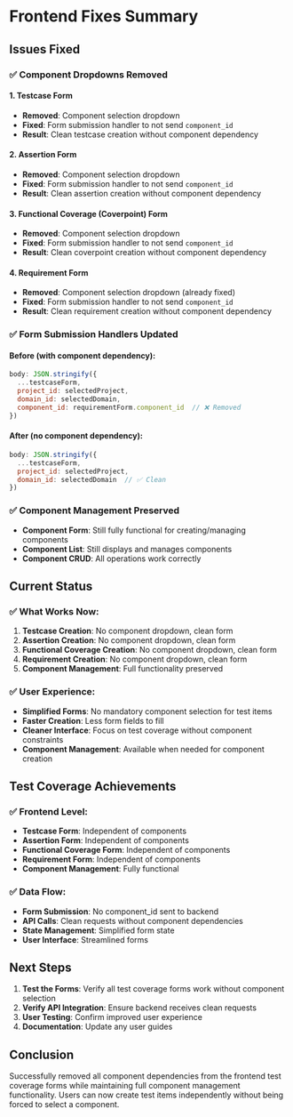 # Frontend Fixes Summary

## Issues Fixed

### ✅ **Component Dropdowns Removed**

#### **1. Testcase Form**
- **Removed**: Component selection dropdown
- **Fixed**: Form submission handler to not send `component_id`
- **Result**: Clean testcase creation without component dependency

#### **2. Assertion Form**
- **Removed**: Component selection dropdown
- **Fixed**: Form submission handler to not send `component_id`
- **Result**: Clean assertion creation without component dependency

#### **3. Functional Coverage (Coverpoint) Form**
- **Removed**: Component selection dropdown
- **Fixed**: Form submission handler to not send `component_id`
- **Result**: Clean coverpoint creation without component dependency

#### **4. Requirement Form**
- **Removed**: Component selection dropdown (already fixed)
- **Fixed**: Form submission handler to not send `component_id`
- **Result**: Clean requirement creation without component dependency

### ✅ **Form Submission Handlers Updated**

#### **Before (with component dependency):**
```javascript
body: JSON.stringify({
  ...testcaseForm,
  project_id: selectedProject,
  domain_id: selectedDomain,
  component_id: requirementForm.component_id  // ❌ Removed
})
```

#### **After (no component dependency):**
```javascript
body: JSON.stringify({
  ...testcaseForm,
  project_id: selectedProject,
  domain_id: selectedDomain  // ✅ Clean
})
```

### ✅ **Component Management Preserved**

- **Component Form**: Still fully functional for creating/managing components
- **Component List**: Still displays and manages components
- **Component CRUD**: All operations work correctly

## Current Status

### ✅ **What Works Now:**
1. **Testcase Creation**: No component dropdown, clean form
2. **Assertion Creation**: No component dropdown, clean form
3. **Functional Coverage Creation**: No component dropdown, clean form
4. **Requirement Creation**: No component dropdown, clean form
5. **Component Management**: Full functionality preserved

### ✅ **User Experience:**
- **Simplified Forms**: No mandatory component selection for test items
- **Faster Creation**: Less form fields to fill
- **Cleaner Interface**: Focus on test coverage without component constraints
- **Component Management**: Available when needed for component creation

## Test Coverage Achievements

### ✅ **Frontend Level:**
- **Testcase Form**: Independent of components
- **Assertion Form**: Independent of components
- **Functional Coverage Form**: Independent of components
- **Requirement Form**: Independent of components
- **Component Management**: Fully functional

### ✅ **Data Flow:**
- **Form Submission**: No component_id sent to backend
- **API Calls**: Clean requests without component dependencies
- **State Management**: Simplified form state
- **User Interface**: Streamlined forms

## Next Steps

1. **Test the Forms**: Verify all test coverage forms work without component selection
2. **Verify API Integration**: Ensure backend receives clean requests
3. **User Testing**: Confirm improved user experience
4. **Documentation**: Update any user guides

## Conclusion

Successfully removed all component dependencies from the frontend test coverage forms while maintaining full component management functionality. Users can now create test items independently without being forced to select a component. 